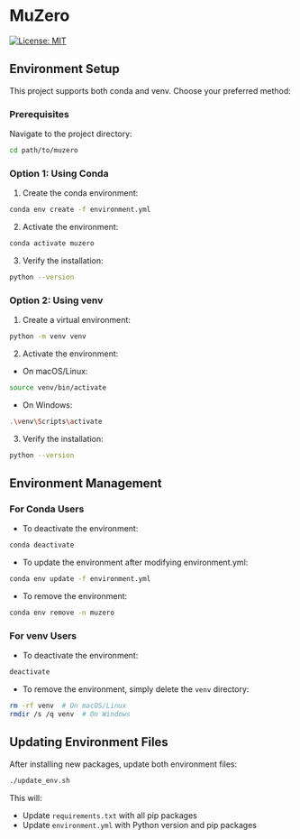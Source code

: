 # MuZero

[![License: MIT](https://img.shields.io/badge/License-MIT-yellow.svg)](https://opensource.org/licenses/MIT)

## Environment Setup

This project supports both conda and venv. Choose your preferred method:

### Prerequisites
Navigate to the project directory:
```bash
cd path/to/muzero
```

### Option 1: Using Conda

1. Create the conda environment:
```bash
conda env create -f environment.yml
```

2. Activate the environment:
```bash
conda activate muzero
```

3. Verify the installation:
```bash
python --version
```

### Option 2: Using venv

1. Create a virtual environment:
```bash
python -m venv venv
```

2. Activate the environment:
- On macOS/Linux:
```bash
source venv/bin/activate
```
- On Windows:
```bash
.\venv\Scripts\activate
```

3. Verify the installation:
```bash
python --version
```

## Environment Management

### For Conda Users
- To deactivate the environment:
```bash
conda deactivate
```

- To update the environment after modifying environment.yml:
```bash
conda env update -f environment.yml
```

- To remove the environment:
```bash
conda env remove -n muzero
```

### For venv Users
- To deactivate the environment:
```bash
deactivate
```

- To remove the environment, simply delete the `venv` directory:
```bash
rm -rf venv  # On macOS/Linux
rmdir /s /q venv  # On Windows
```

## Updating Environment Files

After installing new packages, update both environment files:

```bash
./update_env.sh
```

This will:
- Update `requirements.txt` with all pip packages
- Update `environment.yml` with Python version and pip packages 